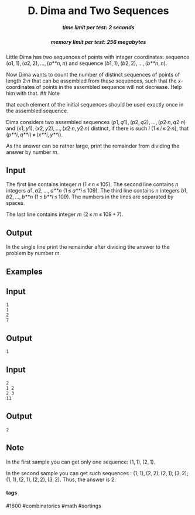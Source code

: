 <h1 style='text-align: center;'> D. Dima and Two Sequences</h1>

<h5 style='text-align: center;'>time limit per test: 2 seconds</h5>
<h5 style='text-align: center;'>memory limit per test: 256 megabytes</h5>

Little Dima has two sequences of points with integer coordinates: sequence (*a*1, 1), (*a*2, 2), ..., (*a**n*, *n*) and sequence (*b*1, 1), (*b*2, 2), ..., (*b**n*, *n*).

Now Dima wants to count the number of distinct sequences of points of length 2·*n* that can be assembled from these sequences, such that the *x*-coordinates of points in the assembled sequence will not decrease. Help him with that. ## Note

 that each element of the initial sequences should be used exactly once in the assembled sequence.

Dima considers two assembled sequences (*p*1, *q*1), (*p*2, *q*2), ..., (*p*2·*n*, *q*2·*n*) and (*x*1, *y*1), (*x*2, *y*2), ..., (*x*2·*n*, *y*2·*n*) distinct, if there is such *i* (1 ≤ *i* ≤ 2·*n*), that (*p**i*, *q**i*) ≠ (*x**i*, *y**i*).

As the answer can be rather large, print the remainder from dividing the answer by number *m*.

## Input

The first line contains integer *n* (1 ≤ *n* ≤ 105). The second line contains *n* integers *a*1, *a*2, ..., *a**n* (1 ≤ *a**i* ≤ 109). The third line contains *n* integers *b*1, *b*2, ..., *b**n* (1 ≤ *b**i* ≤ 109). The numbers in the lines are separated by spaces.

The last line contains integer *m* (2 ≤ *m* ≤ 109 + 7).

## Output

In the single line print the remainder after dividing the answer to the problem by number *m*. 

## Examples

## Input


```
1  
1  
2  
7  

```
## Output


```
1  

```
## Input


```
2  
1 2  
2 3  
11  

```
## Output


```
2  

```
## Note

In the first sample you can get only one sequence: (1, 1), (2, 1). 

In the second sample you can get such sequences : (1, 1), (2, 2), (2, 1), (3, 2); (1, 1), (2, 1), (2, 2), (3, 2). Thus, the answer is 2.



#### tags 

#1600 #combinatorics #math #sortings 